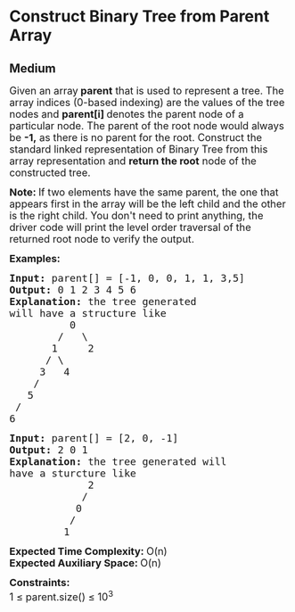 # Construct Binary Tree from Parent Array
## Medium
<div class="problems_problem_content__Xm_eO"><p><span style="font-size: 18px;">Given an array<strong> parent</strong> that is used to represent a tree. The array indices (0-based indexing) are the values of the tree nodes and <strong>parent[i] </strong>denotes the parent node of a particular node. The parent of the root node would always be <strong>-1,</strong> as there is no parent for the root. Construct the standard linked representation of Binary Tree from this array representation and </span><span style="font-size: 18px;"><strong>return the root</strong> node of the constructed tree</span><span style="font-size: 18px;">.</span></p>
<p><strong><span style="font-size: 18px;">Note: </span></strong><span style="font-size: 18px;">If two elements have the same parent, the one that appears first in the array will be the left child and the other is the right child. You don't need to print anything, the driver code will print the level order traversal of the returned root node to verify the output.</span></p>
<p><strong><span style="font-size: 18px;">Examples:</span></strong></p>
<pre><strong><span style="font-size: 18px;">Input: </span></strong><span style="font-size: 18px;">parent[] = [-1, 0, 0, 1, 1, 3,5]
<strong>Output: </strong>0 1 2 3 4 5 6<strong>
Explanation: </strong>the tree generated
will have a structure like 
&nbsp;       &nbsp; 0
&nbsp;&nbsp;&nbsp;&nbsp;&nbsp;&nbsp;  /&nbsp;&nbsp; \
&nbsp;&nbsp;&nbsp;&nbsp;&nbsp;  1&nbsp;&nbsp;&nbsp;&nbsp; 2
&nbsp;&nbsp;&nbsp;&nbsp;  / \
&nbsp;&nbsp;&nbsp;  3&nbsp;&nbsp; 4
&nbsp;&nbsp;  /
&nbsp;  5
 /
6</span></pre>
<pre><strong><span style="font-size: 18px;">Input: </span></strong><span style="font-size: 18px;">parent[] = [2, 0, -1]
<strong>Output: </strong>2 0 1<strong>
Explanation: </strong>the tree generated will
have a sturcture like
&nbsp; &nbsp; &nbsp; &nbsp;  &nbsp;&nbsp; &nbsp;2
&nbsp; &nbsp; &nbsp; &nbsp; &nbsp; &nbsp;&nbsp;/&nbsp;&nbsp; 
&nbsp; &nbsp; &nbsp; &nbsp; &nbsp;  0&nbsp;  &nbsp;  
&nbsp; &nbsp; &nbsp; &nbsp; &nbsp; /&nbsp;&nbsp; 
&nbsp; &nbsp; &nbsp; &nbsp;  1   &nbsp; </span></pre>
<p><span style="font-size: 18px;"><strong>Expected Time Complexity:&nbsp;</strong>O(n)<br><strong>Expected Auxiliary Space:&nbsp;</strong>O(n)</span></p>
<p><span style="font-size: 18px;"><strong>Constraints:</strong><br>1 ≤ parent.size() ≤ 10<sup>3</sup></span></p></div>
